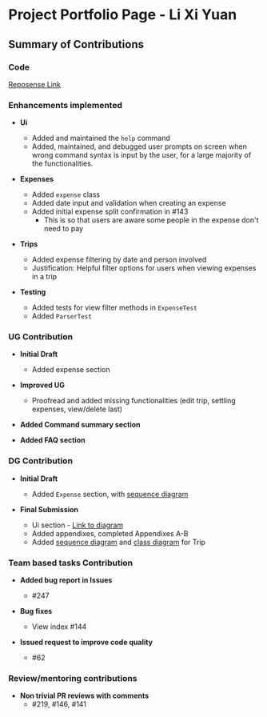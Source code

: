 # Project Portfolio Page - Li Xi Yuan

## Summary of Contributions

### Code
[Reposense Link](https://nus-cs2113-ay2122s1.github.io/tp-dashboard/?search=lixiyuan416&sort=groupTitle&sortWithin=title&since=2021-09-25&timeframe=commit&mergegroup=&groupSelect=groupByRepos&breakdown=false)

### Enhancements implemented
- **Ui**
    - Added and maintained the `help` command
    - Added, maintained, and debugged user prompts on screen when wrong command syntax is input by the user, for a large majority of the functionalities.
    
- **Expenses**
    - Added `expense` class
    - Added date input and validation when creating an expense
    - Added initial expense split confirmation in #143
        - This is so that users are aware some people in the expense don't need to pay
    
- **Trips**
    - Added expense filtering by date and person involved
    - Justification: Helpful filter options for users when viewing expenses in a trip
    
- **Testing**
    - Added tests for view filter methods in `ExpenseTest`
    - Added `ParserTest`

### UG Contribution
- **Initial Draft**
  - Added expense section
- **Improved UG**
    - Proofread and added missing functionalities (edit trip, settling expenses, view/delete last)
- **Added Command summary section**

- **Added FAQ section**

### DG Contribution
- **Initial Draft**
  - Added `Expense` section, with [sequence diagram](../images/Expense%20Sequence%20Diagram.jpeg)
  
- **Final Submission**
  - Ui section - [Link to diagram](../images/HelpCommandStates.png)
  - Added appendixes, completed Appendixes A-B
  - Added [sequence diagram](../images/tripSeq.png) and [class diagram](../images/classDiagTrip.png) for Trip

### Team based tasks Contribution
- **Added bug report in Issues**
    - #247
    
- **Bug fixes**
    - View index #144
    
- **Issued request to improve code quality**
    - #62
    

### Review/mentoring contributions
- **Non trivial PR reviews with comments**
    - #219, #146, #141

